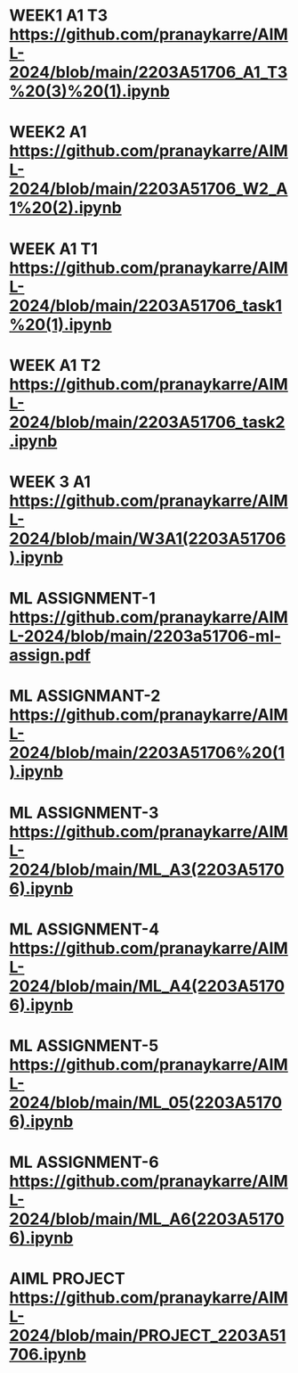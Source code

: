 # WEEK1 A1 T3 https://github.com/pranaykarre/AIML-2024/blob/main/2203A51706_A1_T3%20(3)%20(1).ipynb
# WEEK2 A1  https://github.com/pranaykarre/AIML-2024/blob/main/2203A51706_W2_A1%20(2).ipynb
# WEEK A1 T1 https://github.com/pranaykarre/AIML-2024/blob/main/2203A51706_task1%20(1).ipynb
# WEEK A1 T2 https://github.com/pranaykarre/AIML-2024/blob/main/2203A51706_task2.ipynb
# WEEK 3 A1 https://github.com/pranaykarre/AIML-2024/blob/main/W3A1(2203A51706).ipynb
# ML ASSIGNMENT-1 https://github.com/pranaykarre/AIML-2024/blob/main/2203a51706-ml-assign.pdf
# ML ASSIGNMANT-2 https://github.com/pranaykarre/AIML-2024/blob/main/2203A51706%20(1).ipynb
# ML ASSIGNMENT-3 https://github.com/pranaykarre/AIML-2024/blob/main/ML_A3(2203A51706).ipynb
# ML ASSIGNMENT-4 https://github.com/pranaykarre/AIML-2024/blob/main/ML_A4(2203A51706).ipynb
# ML ASSIGNMENT-5 https://github.com/pranaykarre/AIML-2024/blob/main/ML_05(2203A51706).ipynb
# ML ASSIGNMENT-6 https://github.com/pranaykarre/AIML-2024/blob/main/ML_A6(2203A51706).ipynb
# AIML PROJECT https://github.com/pranaykarre/AIML-2024/blob/main/PROJECT_2203A51706.ipynb
